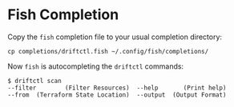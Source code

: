 # Fish Completion

Copy the `fish` completion file to your usual completion directory:

  ```shell
  cp completions/driftctl.fish ~/.config/fish/completions/
  ```

Now `fish` is autocompleting the `driftctl` commands:

```shell
$ driftctl scan 
--filter        (Filter Resources)  --help       (Print help)
--from  (Terraform State Location)  --output  (Output Format)
```